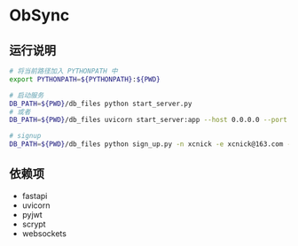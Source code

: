 # ObSync

## 运行说明

```bash
# 将当前路径加入 PYTHONPATH 中
export PYTHONPATH=${PYTHONPATH}:${PWD}

# 启动服务
DB_PATH=${PWD}/db_files python start_server.py
# 或者
DB_PATH=${PWD}/db_files uvicorn start_server:app --host 0.0.0.0 --port 3000

# signup
DB_PATH=${PWD}/db_files python sign_up.py -n xcnick -e xcnick@163.com -p 1
```

## 依赖项

- fastapi
- uvicorn
- pyjwt
- scrypt
- websockets
